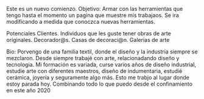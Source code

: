 Este es un nuevo comienzo.
Objetivo: Armar con las herramientas que tengo hasta el momento un pagina que muestre mis trabajaos.
Se ira modificando a medida que conoczca nuevas herramientas.

Potenciales Clientes. Individuos que les guste tener obras de arte originales.  Decorador@s. Casas de decoraci@n. Galerias de arte

Bio: Porvengo de una familia textil, donde el diseño y la industria siempre se mezclaron.
Desde siempre trabajé con arte, relacionadando diseño y tecnologia. Mi formación es variada, curse varios años de diseño industrial, estudie arte con diferentes maestros, diseño de indumentaria, estudié cerámica, joyería y seguramente algo más. 
Esto me trabjo al lugar donde estoy parada hoy. Combinando todo lo que puedo desde el confinamiento en este año 2020
